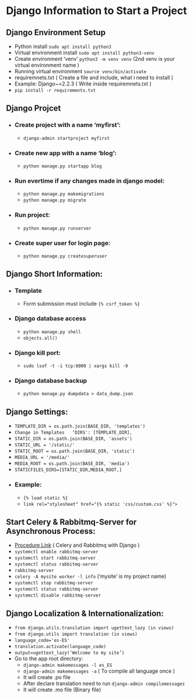 # Django Information to Start a Project #

## Django Environment Setup ##
- Python install ```sudo apt install python3 ```
- Virtual environment install ```sudo apt install python3-venv```
- Create environment ‘venv’ ```python3 -m venv venv``` (2nd venv is your virtual environment name )
- Running virtual environment ```source venv/bin/activate```
- requiremnets.txt  ( Create a file and include, what i need to install )
- Example: Django~=2.2.3 ( Write inside requiremnets.txt )
- ```pip install -r requirements.txt```

## Django Projcet ##
* ### Create project with a name ‘myfirst’: ###
  * ``` django-admin startproject myfirst ```
* ### Create new app with a name ‘blog’: ###
  * ``` python manage.py startapp blog ```
* ### Run evertime if any changes made in django model: ###
  * ``` python manage.py makemigrations ```
  * ``` python manage.py migrate ```
* ### Run project: ###
  * ``` python manage.py runserver ```
* ### Create super user for login page: ###
  * ``` python manage.py createsuperuser ```

## Django Short Information: ##
* ### Template ###
  * Form submission must include ```{% csrf_token %} ```
* ### Django database access ###
  * ``` python manage.py shell ```
  * ``` objects.all() ```
* ### Django kill port: ###
  * ``` sudo lsof -t -i tcp:8000 | xargs kill -9 ```
* ### Django database backup ###
  * ``` python manage.py dumpdata > data_dump.json ```

## Django Settings: ##
  * ``` TEMPLATE_DIR = os.path.join(BASE_DIR, 'templates') ```
  * ``` Change in Templates   ‘DIRS': [TEMPLATE_DIR], ```
  * ``` STATIC_DIR = os.path.join(BASE_DIR, 'assets') ```
  * ``` STATIC_URL = '/static/' ```
  * ``` STATIC_ROOT = os.path.join(BASE_DIR, 'static') ```
  * ``` MEDIA_URL = '/media/' ```
  * ``` MEDIA_ROOT = os.path.join(BASE_DIR, 'media') ```
  * ``` STATICFILES_DIRS=[STATIC_DIR,MEDIA_ROOT,] ```
  * ### Example: ###
    * ``` {% load static %} ```
    * ``` link rel="stylesheet" href="{% static 'css/custom.css' %}"> ```


## Start Celery & Rabbitmq-Server for Asynchronous Process: ##
  * [Procedure Link](https://simpleisbetterthancomplex.com/tutorial/2017/08/20/how-to-use-celery-with-django.html) ( Celery and Rabbitmq with Django )
  * ``` systemctl enable rabbitmq-server ```
  * ``` systemctl start rabbitmq-server ```
  * ``` systemctl status rabbitmq-server ```
  * ``` rabbitmq-server ```
  * ``` celery -A mysite worker -l info ```  (‘mysite’ is my project name)
  * ``` systemctl stop rabbitmq-server ```
  * ``` systemctl status rabbitmq-server ```
  * ``` systemctl disable rabbitmq-server ```

## Django Localization & Internationalization: ##
  * ``` from django.utils.translation import ugettext_lazy (in views) ```
  * ``` from django.utils import translation (in views) ```
  * ``` language_code='es-ES' ```
  * ``` translation.activate(language_code) ```
  * ``` output=ugettext_lazy(‘Welcome to my site’) ```
  * Go to the app root directory:
    * ``` django-admin makemessages -l es_ES ```
    * ``` django-admin makemessages -a ``` ( To compile all language once )
    * It will create .po file
    * After declare translation need to run ``` django-admin compilemessages ```
    * It will create .mo file (Binary file)

